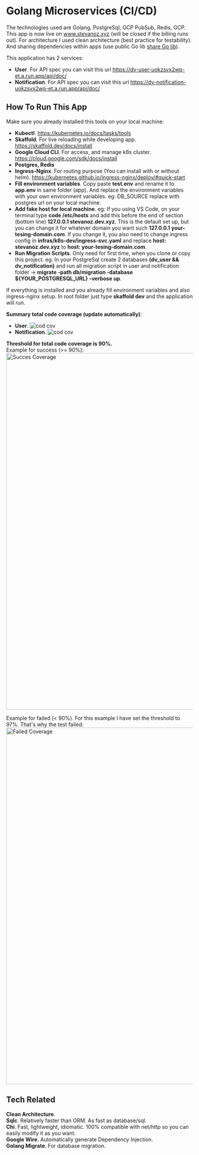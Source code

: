 # Golang Microservices (CI/CD)
The technologies used are Golang, PostgreSql, GCP PubSub, Redis, GCP. This app is now live on www.stevanoz.xyz (will be closed if the billing runs out).
For architecture I used clean architecture (best practice for testability). And sharing dependencies within apps (use public Go lib [share Go lib](https://github.com/StevanoZ/dv-shared)).

This application has 2 services:
* **User**. For API spec you can visit this url https://dv-user-uokzsvx2wq-et.a.run.app/api/doc/
* **Notification**. For API spec you can visit this url https://dv-notification-uokzsvx2wq-et.a.run.app/api/doc/


## How To Run This App
Make sure you already installed this tools on your local machine:
* **Kubectl**. https://kubernetes.io/docs/tasks/tools
* **Skaffold**. For live reloading while developing app. https://skaffold.dev/docs/install
* **Google Cloud CLI**. For access, and manage k8s cluster. https://cloud.google.com/sdk/docs/install
* **Postgres, Redis**
* **Ingress-Nginx**. For routing purpose (You can install with or without helm). https://kubernetes.github.io/ingress-nginx/deploy/#quick-start
* **Fill environment variables**. Copy paste **test.env** and rename it to **app.env** in same folder (app). And replace the environment variables with your own environment variables. eg: DB_SOURCE replace with postgres url on your local machine.
* **Add fake host for local machine**. eg: If you using VS Code, on your terminal type **code /etc/hosts** and add this before the end of section (bottom line) **127.0.0.1 stevanoz.dev.xyz**. This is the default set up, but you can change it for whatever domain you want such **127.0.0.1 your-tesing-domain.com**. If you change it, you also need to change ingress config in **infras/k8s-dev/ingress-svc.yaml** and replace **host: stevanoz.dev.xyz** to **host: your-tesing-domain.com**.
* **Run Migration Scripts**. Only need for first time, when you clone or copy this project. eg: In your PostgreSql create 2 databases **(dv_user && dv_notification)** and run all migration script in user and notification folder -> **migrate -path db/migration -database ${YOUR_POSTGRESQL_URL} -verbose up**.

If everything is installed and you already fill environment variables and also ingress-nginx setup. In root folder just type **skaffold dev** and the application will run.

**Summary total code coverage (update automatically)**:
* **User**. ![cod cov](http://dv-bucketz.storage.googleapis.com/dv-user/codcov.svg)
* **Notification**. ![cod cov](http://dv-bucketz.storage.googleapis.com/dv-notification/codcov.svg)

**Threshold for total code coverage is 90%. <br />**
Example for success (>= 90%):
<img width="959" alt="Succes Coverage" src="https://user-images.githubusercontent.com/51188834/169705410-7d99a827-e814-462a-9954-37d88313f0aa.png">

Example for failed (< 90%). For this example I have set the threshold to 97%. That's why the test failed:
<img width="959" alt="Failed Coverage" src="https://user-images.githubusercontent.com/51188834/169705481-6c2b5489-5ee4-44e1-a4a5-ee7c71481433.png">


## Tech Related

**Clean Architecture**. <br />
**Sqlc**. Relatively faster than ORM. As fast as database/sql. <br />
**Chi**. Fast, lightweight, idiomatic. 100% compatible with net/http so you can easily modify it as you want. <br />
**Google Wire**. Automatically generate Dependency Injection. <br />
**Golang Migrate**. For database migration. <br />
